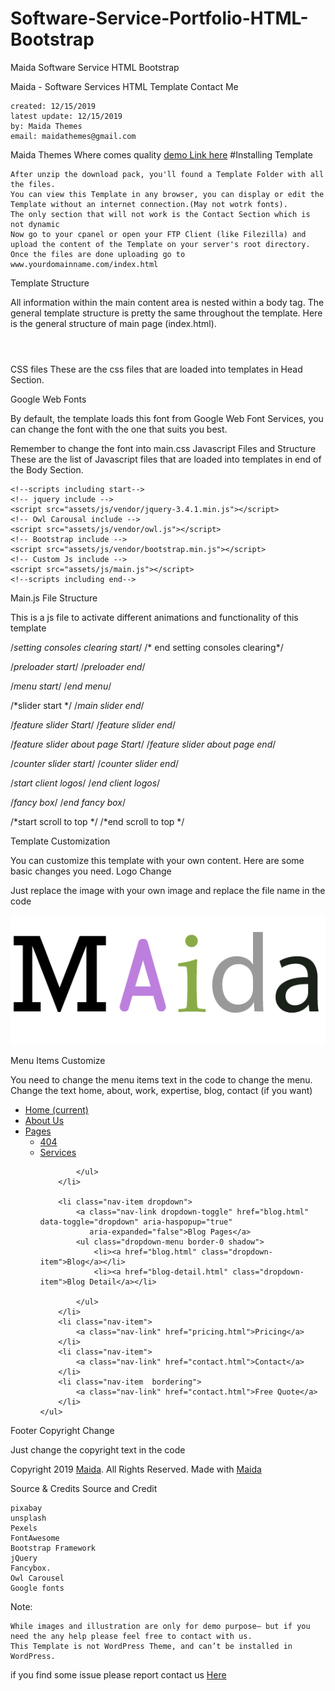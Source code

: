 # Software-Service-Portfolio-HTML-Bootstrap
Maida Software Service HTML Bootstrap

Maida - Software Services HTML Template
Contact Me

    created: 12/15/2019
    latest update: 12/15/2019
    by: Maida Themes
    email: maidathemes@gmail.com

Maida Themes Where comes quality
<a href="https://blog.helpyea.com/maidasoftwareservice/">demo Link here</a>
#Installing Template

    After unzip the download pack, you'll found a Template Folder with all the files.
    You can view this Template in any browser, you can display or edit the Template without an internet connection.(May not wotrk fonts).
    The only section that will not work is the Contact Section which is not dynamic
    Now go to your cpanel or open your FTP Client (like Filezilla) and upload the content of the Template on your server's root directory.
    Once the files are done uploading go to www.yourdomainname.com/index.html

Template Structure

All information within the main content area is nested within a body tag. The general template structure is pretty the same throughout the template. Here is the general structure of main page (index.html).

<!--Pre loader Start-->
<div class="spinner-wrapper"></div>
<!--Pre loader End-->

<!--Header starting-->
<header>
</header>
<!--Header ending-->

<!--slider section starting-->
<section>
</section>
<!--slider section ending-->

<!--Services section Starting-->
<section class="p-5">
</section>
<!--Services section ending-->

<!--Counter section Starting-->
<section class="section bg-counter pt-5  pb-5 position-relative"
         style="background: url('assets/img/slider/marvin-meyer-SYTO3xs06fU-unsplash.jpg') center center;">
</section>
<!--Counter section ending-->

<!--portfolio section start-->

<section id="portfolio" class="p-5">

</section>

<!--portfolio section ending-->

<!--Team section Start-->
<section id="team" class="p-5">

</section>

<!--Team section ending-->

<!--Latest Post section start-->

<section id="letestpost" class="p-5">
</section>

<!--Latest Post section ending-->

<!--Testimonial section ending-->
<section id="testimonial" class="p-5 testimonial-wrapper">

</section>
<!--Testimonial section ending-->

<!--Clients logos section strat-->
<section id="clientlogos" class="p-5 testimonial-wrapper">

</section>
<!--Clients logos section ending-->

<!--Contact section Start-->

<section id="Contact" class="p-5 testimonial-wrapper">

</section>

<!--Contact section ending-->

<!--Footer section starting-->

<footer class="mainfooter">

</footer>

<!--Footer section ending-->

<!--start scroll up-->
<a href="#" class="scrollup" style="display: block;"><i class="fa-angle-up fa"></i></a>
<!--end scroll up-->

 

 

 

 
CSS files
These are the css files that are loaded into templates in Head Section.

<!--Css Fonts and favicon Files start-->
<!-- favicon icon -->
<link rel="icon" href="assets/img/fav.png" type="image/gif" sizes="16x16">
<!-- Google Font -->
<link href="https://fonts.googleapis.com/css?family=Poppins&display=swap" rel="stylesheet">
<!-- Bootstrap CSS -->
<link href="assets/css/bootstrap.min.css" rel="stylesheet">
<!-- Fontawesome CSS -->
<link href="assets/css/all.css" rel="stylesheet">
<!-- Owl Carousal CSS -->
<link href="assets/css/owl.css" rel="stylesheet">
<!-- Custom CSS -->
<link href="assets/css/main.css" rel="stylesheet">
<!-- Custom Responsive CSS -->
<link href="assets/css/responsive.css" rel="stylesheet">
<!--Css Fonts and favicon Files end-->

 

 

 

 
Google Web Fonts

By default, the template loads this font from Google Web Font Services, you can change the font with the one that suits you best.

<!-- Google Font -->
<link href="https://fonts.googleapis.com/css?family=Poppins&display=swap" rel="stylesheet">

Remember to change the font into main.css
Javascript Files and Structure
These are the list of Javascript files that are loaded into templates in end of the Body Section.

    <!--scripts including start-->
    <!-- jquery include -->
    <script src="assets/js/vendor/jquery-3.4.1.min.js"></script>
    <!-- Owl Carousal include -->
    <script src="assets/js/vendor/owl.js"></script>
    <!-- Bootstrap include -->
    <script src="assets/js/vendor/bootstrap.min.js"></script>
    <!-- Custom Js include -->
    <script src="assets/js/main.js"></script>
    <!--scripts including end-->

Main.js File Structure

This is a js file to activate different animations and functionality of this template

/*setting consoles clearing start*/
/* end setting consoles clearing*/

/*preloader start*/
/*preloader end*/

/*menu start*/
/*end menu*/

/*slider start */
/*main slider end*/

/*feature slider Start*/
/*feature slider end*/

/*feature slider about page Start*/
/*feature slider about page end*/

/*counter slider start*/
/*counter slider end*/

/*start client logos*/
/*end client logos*/

/*fancy box*/
/*end fancy box*/

/*start scroll to top */
/*end scroll to top */

 
 

 
Template Customization

You can customize this template with your own content. Here are some basic changes you need.
Logo Change

Just replace the image with your own image and replace the file name in the code

 

<!--logo-->
<a class="navbar-brand" href="index.html">
    <img src="assets/img/logo.png" alt="logo" class="max-width-60px">
</a>
<!--end logo-->

 
Menu Items Customize

You need to change the menu items text in the code to change the menu. Change the text home, about, work, expertise, blog, contact (if you want)

<!--menu start-->
<div class="collapse navbar-collapse" id="navbarSupportedContent">
    <ul class="nav navbar-nav ml-auto">
        <li class="nav-item">
            <a class="nav-link" href="index.html">Home
                <span class="sr-only">(current)</span>
            </a>
        </li>
        <li class="nav-item">
            <a class="nav-link" href="about.html">About Us</a>
        </li>
        <li class="nav-item dropdown">
            <a href="#" data-toggle="dropdown" aria-haspopup="true"
               aria-expanded="false"
               class="nav-link dropdown-toggle">Pages </a>
            <ul class="dropdown-menu border-0 shadow">
                <li><a href="404.html" class="dropdown-item">404 </a></li>
                <li><a href="services.html" class="dropdown-item">Services </a></li>

            </ul>
        </li>

        <li class="nav-item dropdown">
            <a class="nav-link dropdown-toggle" href="blog.html" data-toggle="dropdown" aria-haspopup="true"
               aria-expanded="false">Blog Pages</a>
            <ul class="dropdown-menu border-0 shadow">
                <li><a href="blog.html" class="dropdown-item">Blog</a></li>
                <li><a href="blog-detail.html" class="dropdown-item">Blog Detail</a></li>

            </ul>
        </li>
        <li class="nav-item">
            <a class="nav-link" href="pricing.html">Pricing</a>
        </li>
        <li class="nav-item">
            <a class="nav-link" href="contact.html">Contact</a>
        </li>
        <li class="nav-item  bordering">
            <a class="nav-link" href="contact.html">Free Quote</a>
        </li>
    </ul>
</div>
<!--menu end-->

 
Footer Copyright Change

Just change the copyright text in the code

<!-- copyright -->
<div class="col-lg-6 col-md-6 col-sm-6">
    <p>Copyright 2019 <a href="javascript:void(0)">Maida</a>. All Rights Reserved. Made with <i
            class="fa fa-heart"></i>
        <a href="javascript:void(0)" class="greens">Maida</a>
    </p>
</div>
<!--end copyright -->

 

 

 

 
Source & Credits
Source and Credit

    pixabay
    unsplash
    Pexels
    FontAwesome
    Bootstrap Framework
    jQuery
    Fancybox.
    Owl Carousel
    Google fonts

Note:

    While images and illustration are only for demo purpose– but if you need the any help please feel free to contact with us.
    This Template is not WordPress Theme, and can’t be installed in WordPress.
    
<p>if you find some issue please report contact us <a href="https://helpyea.com" rel="nofollow">Here</a></p>



